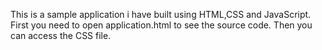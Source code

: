 This is a sample application i have built using HTML,CSS and JavaScript.
First you need to open application.html to see the source code.
Then you can access the CSS file.

